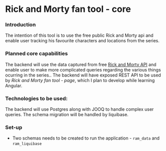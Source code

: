 # Rick and Morty fan tool - core
### Introduction  
The intention of this tool is to use the free public Rick and Morty api and enable user tracking his favourite characters and locations from the series. 
### Planned core capabilities
The backend will use the data captured from free [Rick and Morty API](https://rickandmortyapi.com/) and enable user to make more complicated queries regarding the various things ocurring in the series..
The backend will have exposed REST API to be used by *Rick and Morty fan tool - page*, which I plan to develop while learning Angular.
### Technologies to be used:
The backend will use Postgres along with JOOQ to handle complex user queries. The schema migration will be handled by liquibase.
### Set-up
- Two schemas needs to be created to run the application - `ram_data` and `ram_liquibase`